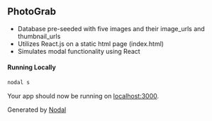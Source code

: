 ## PhotoGrab

- Database pre-seeded with five images and their image_urls and thumbnail_urls
- Utilizes React.js on a static html page (index.html)
- Simulates modal functionality using React

#### Running Locally

```sh
nodal s
```

Your app should now be running on [localhost:3000](http://localhost:3000/).

Generated by [Nodal](http://nodaljs.com)
